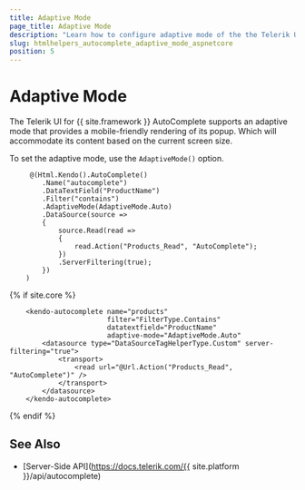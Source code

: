 ```yaml
---
title: Adaptive Mode
page_title: Adaptive Mode
description: "Learn how to configure adaptive mode of the the Telerik UI AutoComplete component for {{ site.framework }}."
slug: htmlhelpers_autocomplete_adaptive_mode_aspnetcore
position: 5
---
```


# Adaptive Mode

The Telerik UI for {{ site.framework }} AutoComplete supports an adaptive mode that provides a mobile-friendly rendering of its popup. Which will accommodate its content based on the current screen size.

To set the adaptive mode, use the `AdaptiveMode()` option.

```HtmlHelper
     @(Html.Kendo().AutoComplete()
        .Name("autocomplete")
        .DataTextField("ProductName")
        .Filter("contains")
        .AdaptiveMode(AdaptiveMode.Auto)
        .DataSource(source =>
        {
            source.Read(read =>
            {
                read.Action("Products_Read", "AutoComplete");
            })
            .ServerFiltering(true);
        })
    )

```
{% if site.core %}
```TagHelper
    <kendo-autocomplete name="products" 
                        filter="FilterType.Contains"
                        datatextfield="ProductName"
                        adaptive-mode="AdaptiveMode.Auto"
        <datasource type="DataSourceTagHelperType.Custom" server-filtering="true">
            <transport>
                <read url="@Url.Action("Products_Read", "AutoComplete")" />
            </transport>
        </datasource>
    </kendo-autocomplete>
```
{% endif %}

## See Also

* [Server-Side API](https://docs.telerik.com/{{ site.platform }}/api/autocomplete)